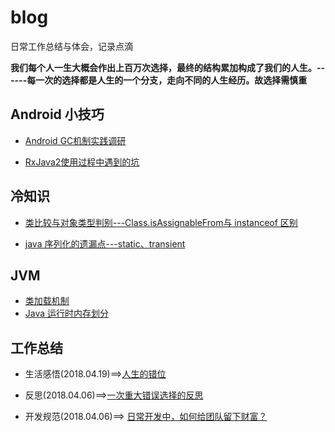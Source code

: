 # blog
日常工作总结与体会，记录点滴

**我们每个人一生大概会作出上百万次选择，最终的结构累加构成了我们的人生。------每一次的选择都是人生的一个分支，走向不同的人生经历。故选择需慎重**



## Android 小技巧


* [Android GC机制实践调研](https://github.com/qqiabc521/blog/issues/4)

* [RxJava2使用过程中遇到的坑](https://github.com/qqiabc521/blog/issues/3)


## 冷知识
* [类比较与对象类型判别---Class.isAssignableFrom与 instanceof 区别](https://github.com/qqiabc521/blog/issues/7)

* [java 序列化的遗漏点---static、transient](https://github.com/qqiabc521/blog/issues/5)



## JVM
* [类加载机制](https://github.com/qqiabc521/blog/blob/master/JVM/ClassLoad.md)
* [Java 运行时内存划分](https://github.com/qqiabc521/blog/blob/master/JVM/MemoryAllocation.md)


## 工作总结

* 生活感悟(2018.04.19)==>[人生的错位](https://github.com/qqiabc521/blog/issues/6)

* 反思(2018.04.06)==>[一次重大错误选择的反思](https://github.com/qqiabc521/blog/issues/2)

* 开发规范(2018.04.06)==> [日常开发中，如何给团队留下财富？](https://github.com/qqiabc521/blog/issues/1)


